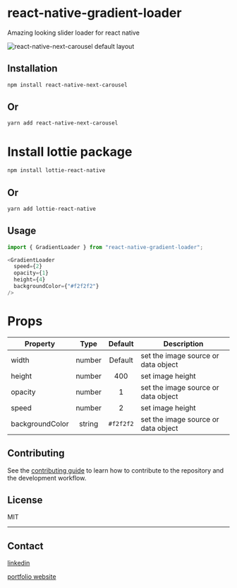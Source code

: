 # react-native-gradient-loader

Amazing looking slider loader for react native

![react-native-next-carousel default layout](https://i.ibb.co/cx3110q/Screen-Recording-2024-09-16-at-6-40-17-PM.gif)

## Installation

```bash
npm install react-native-next-carousel
```
## Or
```bash
yarn add react-native-next-carousel
```

# Install lottie package
```bash
npm install lottie-react-native
```
## Or
```bash
yarn add lottie-react-native
```

## Usage

```js
import { GradientLoader } from "react-native-gradient-loader";

<GradientLoader
  speed={2}
  opacity={1}
  height={4}
  backgroundColor={"#f2f2f2"}
/>
```

# Props

| Property             |  Type     | Default | Description                                  |
| -------------------- | :-----:   | :-----: | -------------------------------------------- |
| width                | number    | Default | set the image source or data object          |
| height               | number    |  400    | set image height                             |
| opacity              | number    |  1      | set the image source or data object          |
| speed                | number    |  2      | set image height                             |
| backgroundColor      | string    |`#f2f2f2`| set the image source or data object          |


## Contributing

See the [contributing guide](CONTRIBUTING.md) to learn how to contribute to the repository and the development workflow.

## License

MIT

---

## Contact
[linkedin](https://www.linkedin.com/in/anis-hamal-72ba8527a)

[portfolio website](https://anis-hamal.netlify.app/)

